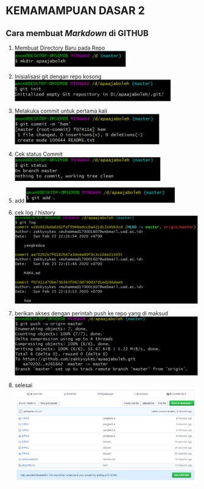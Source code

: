 # KEMAMAMPUAN DASAR 2 #
## Cara membuat *Markdown* di GITHUB ##

1. Membuat Directory Baru pada Repo
   ![1](https://github.com/zakkysykes/apaajaboleh/blob/master/1.PNG)

2. Inisialisasi git dengan repo kosong 
   ![2](https://github.com/zakkysykes/apaajaboleh/blob/master/2.PNG)

3. Melakuka commit untuk pertama kali
   ![3](https://github.com/zakkysykes/apaajaboleh/blob/master/3.PNG)

4. Cek status Commit
   ![4](https://github.com/zakkysykes/apaajaboleh/blob/master/4.PNG)

5. add
   ![5](https://github.com/zakkysykes/apaajaboleh/blob/master/5.PNG)

6. cek log / history
   ![6](https://github.com/zakkysykes/apaajaboleh/blob/master/6.PNG)

7. berikan akses dengan perintah push ke repo yang di maksud
   ![7](https://github.com/zakkysykes/apaajaboleh/blob/master/7.PNG)

8. selesai
   ![selesai](https://github.com/zakkysykes/apaajaboleh/blob/master/selesai.PNG)
